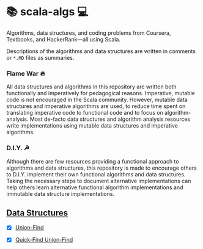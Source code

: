 # 📚 scala-algs 💻
Algorithms, data structures, and coding problems from Coursera, Textbooks, and HackerRank—all using Scala.

Descriptions of the algorithms and data structures are written in comments or `*.MD` files as summaries.


### Flame War 🔥
All data structures and algorithms in this repository are written both functionally and 
imperatively for pedagogical reasons. Imperative, mutable code is not encouraged in the Scala community. However, 
mutable data structures and imperative algorithms are used, to reduce time spent on translating imperative code to 
functional code and to focus on algorithm-analysis. Most de-facto data structures and algorithm analysis resources 
write implementations using mutable data structures and imperative algorithms. 

### D.I.Y. ☭
Although there are few resources providing a functional approach to algorithms and data structures, this repository is
made to encourage others to D.I.Y. implement their own functional algorithms and data structures. Taking the necessary 
steps to document alternative implementations can help others learn alternative functional algorithm implementations 
and immutable data structure implementations.  


## [Data Structures](https://github.com/joyoyoyoyoyo/scala-algs/tree/master/src/main/scala/datastructures)

- [X] [Union-Find](https://github.com/joyoyoyoyoyo/scala-algs/blob/master/src/main/scala/datastructures/UF.scala)
- [X] [Quick-Find Union-Find](https://github.com/joyoyoyoyoyo/scala-algs/blob/master/src/main/scala/datastructures/UF.scala)

  